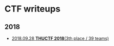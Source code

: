 # CTF writeups

## 2018

* [2018.09.28 **THUCTF 2018**(3th place / 39 teams)](2018-09-28-thuctf2018)
